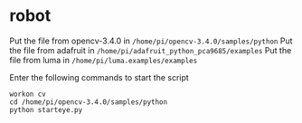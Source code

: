 # robot

Put the file from opencv-3.4.0 in `/home/pi/opencv-3.4.0/samples/python` 
Put the file from adafruit in `/home/pi/adafruit_python_pca9685/examples`
Put the file from luma in `/home/pi/luma.examples/examples`

Enter the following commands to start the script
```source ~/.profile
workon cv 
cd /home/pi/opencv-3.4.0/samples/python
python starteye.py
```
